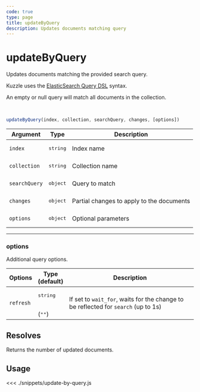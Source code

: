 ```yaml
---
code: true
type: page
title: updateByQuery
description: Updates documents matching query
---
```


# updateByQuery

<SinceBadge version="Kuzzle 2.11.0"/>
<SinceBadge version="auto-version"/>

Updates documents matching the provided search query.

Kuzzle uses the [ElasticSearch Query DSL](https://www.elastic.co/guide/en/elasticsearch/reference/7.4/query-dsl.html) syntax.

An empty or null query will match all documents in the collection.

<br/>

```js
updateByQuery(index, collection, searchQuery, changes, [options])
```

| Argument      | Type              | Description                               |
|---------------|-------------------|-------------------------------------------|
| `index`       | <pre>string</pre> | Index name                                |
| `collection`  | <pre>string</pre> | Collection name                           |
| `searchQuery` | <pre>object</pre> | Query to match                            |
| `changes`     | <pre>object</pre> | Partial changes to apply to the documents |
| `options`     | <pre>object</pre> | Optional parameters                       |

---

### options

Additional query options.

| Options   | Type<br/>(default)               | Description                                                                                                                        |
|-----------|----------------------------------|------------------------------------------------------------------------------------------------------------------------------------|
| `refresh` | <pre>string</pre><br/>(`""`)     | If set to `wait_for`, waits for the change to be reflected for `search` (up to 1s)                                                 |

## Resolves

Returns the number of updated documents.

## Usage

<<< ./snippets/update-by-query.js